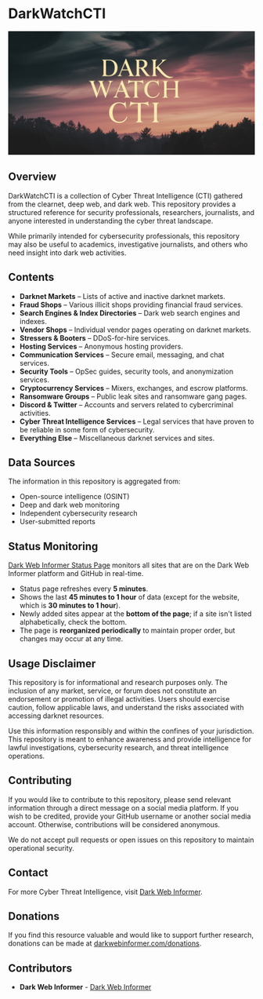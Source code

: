 # DarkWatchCTI

![DarkWatchCTI](images/darkwatchcti.png)

## Overview
DarkWatchCTI is a collection of Cyber Threat Intelligence (CTI) gathered from the clearnet, deep web, and dark web. This repository provides a structured reference for security professionals, researchers, journalists, and anyone interested in understanding the cyber threat landscape. 

While primarily intended for cybersecurity professionals, this repository may also be useful to academics, investigative journalists, and others who need insight into dark web activities.

## Contents
- **Darknet Markets** – Lists of active and inactive darknet markets.
- **Fraud Shops** – Various illicit shops providing financial fraud services.
- **Search Engines & Index Directories** – Dark web search engines and indexes.
- **Vendor Shops** – Individual vendor pages operating on darknet markets.
- **Stressers & Booters** – DDoS-for-hire services.
- **Hosting Services** – Anonymous hosting providers.
- **Communication Services** – Secure email, messaging, and chat services.
- **Security Tools** – OpSec guides, security tools, and anonymization services.
- **Cryptocurrency Services** – Mixers, exchanges, and escrow platforms.
- **Ransomware Groups** – Public leak sites and ransomware gang pages.
- **Discord & Twitter** – Accounts and servers related to cybercriminal activities.
- **Cyber Threat Intelligence Services** – Legal services that have proven to be reliable in some form of cybersecurity.
- **Everything Else** – Miscellaneous darknet services and sites.

## Data Sources
The information in this repository is aggregated from:
- Open-source intelligence (OSINT)
- Deep and dark web monitoring
- Independent cybersecurity research
- User-submitted reports

## Status Monitoring
[Dark Web Informer Status Page](https://status.darkwebinformer.com/status/darkwebinformer) monitors all sites that are on the Dark Web Informer platform and GitHub in real-time.

- Status page refreshes every **5 minutes**.
- Shows the last **45 minutes to 1 hour** of data (except for the website, which is **30 minutes to 1 hour**).
- Newly added sites appear at the **bottom of the page**; if a site isn't listed alphabetically, check the bottom.
- The page is **reorganized periodically** to maintain proper order, but changes may occur at any time.

## Usage Disclaimer
This repository is for informational and research purposes only. The inclusion of any market, service, or forum does not constitute an endorsement or promotion of illegal activities. Users should exercise caution, follow applicable laws, and understand the risks associated with accessing darknet resources. 

Use this information responsibly and within the confines of your jurisdiction. This repository is meant to enhance awareness and provide intelligence for lawful investigations, cybersecurity research, and threat intelligence operations.

## Contributing
If you would like to contribute to this repository, please send relevant information through a direct message on a social media platform. If you wish to be credited, provide your GitHub username or another social media account. Otherwise, contributions will be considered anonymous. 

We do not accept pull requests or open issues on this repository to maintain operational security.

## Contact
For more Cyber Threat Intelligence, visit [Dark Web Informer](https://darkwebinformer.com).

## Donations
If you find this resource valuable and would like to support further research, donations can be made at [darkwebinformer.com/donations](https://darkwebinformer.com/donations).

## Contributors
- **Dark Web Informer** - [Dark Web Informer](https://darkwebinformer.com)
